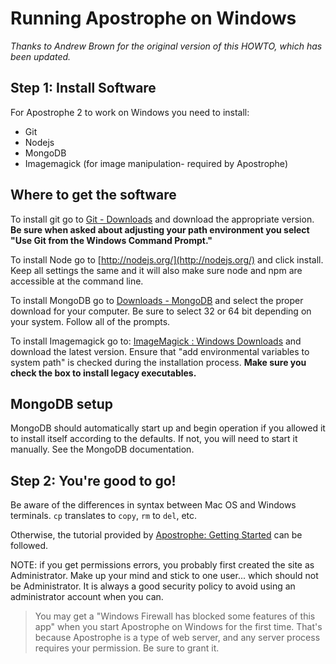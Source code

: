 # Running Apostrophe on Windows

*Thanks to Andrew Brown for the original version of this HOWTO, which has been updated.*

## Step 1: Install Software

For Apostrophe 2 to work on Windows you need to install:

* Git
* Nodejs
* MongoDB
* Imagemagick (for image manipulation- required by Apostrophe)

## Where to get the software

To install git go to [Git - Downloads](http://git-scm.com/downloads) and download the appropriate version. **Be sure when asked about adjusting your path environment you select "Use Git from the Windows Command Prompt."**

To install Node go to [http://nodejs.org/](http://nodejs.org/) and click install. Keep all settings the same and it will also make sure node and npm are accessible at the command line.

To install MongoDB go to [Downloads - MongoDB](http://www.mongodb.org/downloads) and select the proper download for your computer. Be sure to select 32 or 64 bit depending on your system. Follow all of the prompts.

To install Imagemagick go to: [ImageMagick : Windows Downloads](http://www.imagemagick.org/script/download.php#windows) and download the latest version. Ensure that "add environmental variables to system path" is checked during the installation process. **Make sure you check the box to install legacy executables.**

## MongoDB setup

MongoDB should automatically start up and begin operation if you allowed it to install itself according to the defaults. If not, you will need to start it manually. See the MongoDB documentation.

## Step 2: You're good to go!

Be aware of the differences in syntax between Mac OS and Windows terminals. `cp` translates to `copy`, `rm` to `del`, etc.

Otherwise, the tutorial provided by [Apostrophe: Getting Started](/tutorials/getting-started/setting-up-your-environment.md) can be followed.

NOTE: if you get permissions errors, you probably first created the site as Administrator. Make up your mind and stick to one user... which should not be Administrator. It is always a good security policy to avoid using an administrator account when you can.

> You may get a "Windows Firewall has blocked some features of this app" when you start Apostrophe on Windows for the first time. That's because Apostrophe is a type of web server, and any server process requires your permission. Be sure to grant it.

